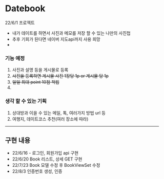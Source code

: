 # Datebook
22/6/1 프로젝트
- 내가 데이트를 하면서 사진과 메모를 저장 할 수 있는 나만의 사진첩
- 추후 기회가 된다면 네이버 지도api까지 사용 희망
- 

### 기능 예정
1. 사진과 설명 등을 게시물로 등록
2. ~~사진을 등록하면 게시물 사진 1장당 1p or 게시물 당 1p~~ 
3. ~~일일 최대 point 10점 적립~~
4. 



### 생각 할 수 있는 기획
1. 상대방과 이을 수 있는 메일, 톡, 여러가지 방법 url 등
2. 여행지, 데이트코스 추천(여러 장소에 따라)



---
## 구현 내용

- 22/6/16 - 로그인, 회원가입 api 구현
- 22/6/20 Book 리스트, 상세 GET 구현
- 22/7/23 Book 모델 수정 후 BookViewSet 수정
- 22/8/3 인증번호 생성, 인증 